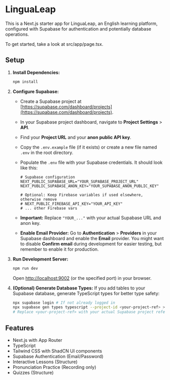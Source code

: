 # LinguaLeap

This is a Next.js starter app for LinguaLeap, an English learning platform, configured with Supabase for authentication and potentially database operations.

To get started, take a look at src/app/page.tsx.

## Setup

1.  **Install Dependencies:**
    ```bash
    npm install
    ```

2.  **Configure Supabase:**
    *   Create a Supabase project at [https://supabase.com/dashboard/projects](https://supabase.com/dashboard/projects).
    *   In your Supabase project dashboard, navigate to **Project Settings** > **API**.
    *   Find your **Project URL** and your **anon public API key**.
    *   Copy the `.env.example` file (if it exists) or create a new file named `.env` in the root directory.
    *   Populate the `.env` file with your Supabase credentials. It should look like this:

        ```dotenv
        # Supabase configuration
        NEXT_PUBLIC_SUPABASE_URL="YOUR_SUPABASE_PROJECT_URL"
        NEXT_PUBLIC_SUPABASE_ANON_KEY="YOUR_SUPABASE_ANON_PUBLIC_KEY"

        # Optional: Keep Firebase variables if used elsewhere, otherwise remove
        # NEXT_PUBLIC_FIREBASE_API_KEY="YOUR_API_KEY"
        # ... other Firebase vars
        ```
    *   **Important:** Replace `"YOUR_..."` with your actual Supabase URL and anon key.
    *   **Enable Email Provider:** Go to **Authentication** > **Providers** in your Supabase dashboard and enable the **Email** provider. You might want to disable **Confirm email** during development for easier testing, but remember to enable it for production.

3.  **Run Development Server:**
    ```bash
    npm run dev
    ```

    Open [http://localhost:9002](http://localhost:9002) (or the specified port) in your browser.

4.  **(Optional) Generate Database Types:**
    If you add tables to your Supabase database, generate TypeScript types for better type safety:
    ```bash
    npx supabase login # If not already logged in
    npx supabase gen types typescript --project-id <your-project-ref> > src/lib/supabase/database.types.ts
    # Replace <your-project-ref> with your actual Supabase project reference ID
    ```

## Features

*   Next.js with App Router
*   TypeScript
*   Tailwind CSS with ShadCN UI components
*   Supabase Authentication (Email/Password)
*   Interactive Lessons (Structure)
*   Pronunciation Practice (Recording only)
*   Quizzes (Structure)
